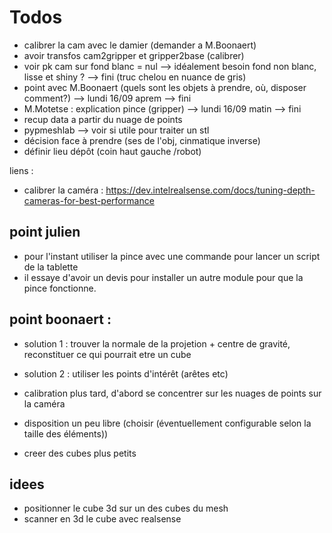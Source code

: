 # Todos

- calibrer la cam avec le damier (demander a M.Boonaert)
- avoir transfos cam2gripper et gripper2base (calibrer)
- voir pk cam sur fond blanc = nul --> idéalement besoin fond non blanc, lisse et shiny ?  --> fini (truc chelou en nuance de gris)
- point avec M.Boonaert (quels sont les objets à prendre, où, disposer comment?) --> lundi 16/09 aprem --> fini
- M.Motetse : explication pince (gripper) --> lundi 16/09 matin --> fini
- recup data a partir du nuage de points 
- pypmeshlab --> voir si utile pour traiter un stl
- décision face à prendre (ses de l'obj, cinmatique inverse)  
- définir lieu dépôt (coin haut gauche /robot)

liens :
- calibrer la caméra : https://dev.intelrealsense.com/docs/tuning-depth-cameras-for-best-performance


## point julien
- pour l'instant utiliser la pince avec une commande pour lancer un script de la tablette
- il essaye d'avoir un devis pour installer un autre module pour que la pince fonctionne.

## point boonaert :
- solution 1 : trouver la normale de la projetion + centre de gravité, reconstituer ce qui pourrait etre un cube
- solution 2 : utiliser les points d'intérêt (arêtes etc)

- calibration plus tard, d'abord se concentrer sur les nuages de points sur la caméra
- disposition un peu libre (choisir (éventuellement configurable selon la taille des éléments))

- creer des cubes plus petits


## idees
- positionner le cube 3d sur un des cubes du mesh
- scanner en 3d le cube avec realsense


